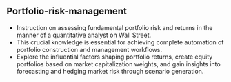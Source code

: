 ## Portfolio-risk-management
- Instruction on assessing fundamental portfolio risk and returns in the manner of a quantitative analyst on Wall Street.
- This crucial knowledge is essential for achieving complete automation of portfolio construction and management workflows.
- Explore the influential factors shaping portfolio returns, create equity portfolios based on market capitalization weights, and gain insights into forecasting and hedging market risk through scenario generation.

